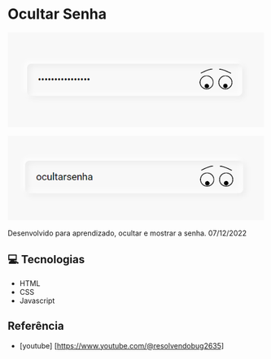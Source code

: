 # Ocultar Senha

![preview](./.github/preview1.png)

![preview](./.github/preview2.png)


Desenvolvido para aprendizado, ocultar e mostrar a senha. 07/12/2022



## 💻 Tecnologias

- HTML
- CSS
- Javascript 


## Referência

- [youtube] [https://www.youtube.com/@resolvendobug2635]
